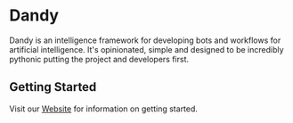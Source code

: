 # Dandy

Dandy is an intelligence framework for developing bots and workflows for artificial intelligence. 
It's opinionated, simple and designed to be incredibly pythonic putting the project and developers first.

## Getting Started

Visit our [Website](https://dandysoftware.com) for information on getting started.

